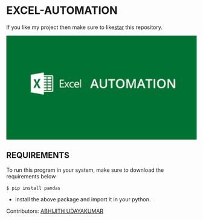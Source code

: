 # EXCEL-AUTOMATION

  If you like my project then make sure to like[star](https://github.com/DIVYADHARSHINI19/EXCEL-AUTOMATION.git) this repository.
    
 
<div align = center>
	<img src='https://raw.githubusercontent.com/DIVYADHARSHINI19/EXCEL-AUTOMATION/master/IMAGE.png' align='center' width=700>
</div>

## REQUIREMENTS 
  To run this program in your system, make sure to download the requirements below
  ```console
  $ pip install pandas
  ```
  * install the above package and import it in your python.
  

Contributors: <a href = "https://github.com/Abhijith14">ABHIJITH UDAYAKUMAR</a>
  
